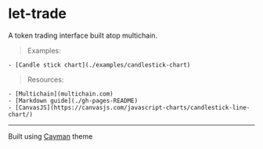 # let-trade
A token trading interface built atop multichain.

> Examples:

	- [Candle stick chart](./examples/candlestick-chart)


> Resources:

	- [Multichain](multichain.com)
	- [Markdown guide](./gh-pages-README)
	- [CanvasJS](https://canvasjs.com/javascript-charts/candlestick-line-chart/)
	
	
	
	
-------------------------------------------------------------------------------
Built using [Cayman](./_config) theme
